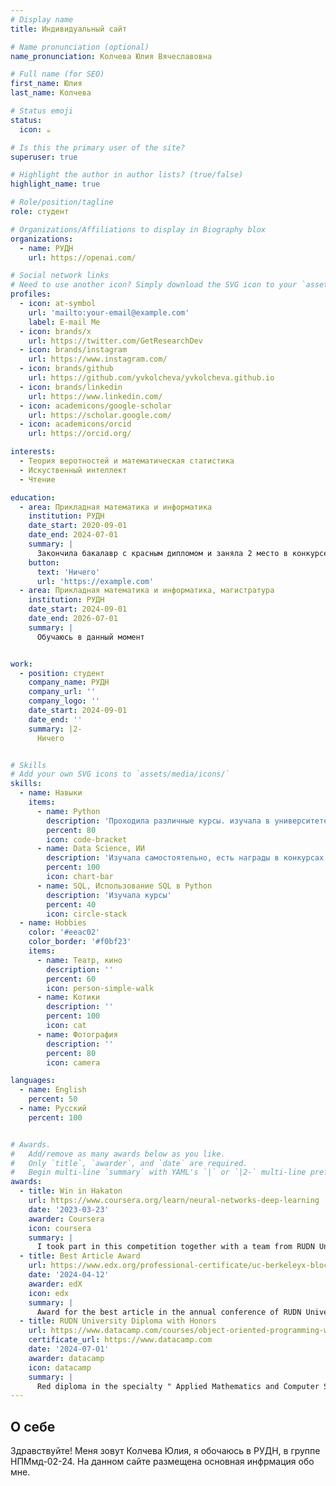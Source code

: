 ```yaml
---
# Display name
title: Индивидуальный сайт

# Name pronunciation (optional)
name_pronunciation: Колчева Юлия Вячеславовна

# Full name (for SEO)
first_name: Юлия
last_name: Колчева

# Status emoji
status:
  icon: ☕️

# Is this the primary user of the site?
superuser: true

# Highlight the author in author lists? (true/false)
highlight_name: true

# Role/position/tagline
role: студент

# Organizations/Affiliations to display in Biography blox
organizations:
  - name: РУДН
    url: https://openai.com/

# Social network links
# Need to use another icon? Simply download the SVG icon to your `assets/media/icons/` folder.
profiles:
  - icon: at-symbol
    url: 'mailto:your-email@example.com'
    label: E-mail Me
  - icon: brands/x
    url: https://twitter.com/GetResearchDev
  - icon: brands/instagram
    url: https://www.instagram.com/
  - icon: brands/github
    url: https://github.com/yvkolcheva/yvkolcheva.github.io
  - icon: brands/linkedin
    url: https://www.linkedin.com/
  - icon: academicons/google-scholar
    url: https://scholar.google.com/
  - icon: academicons/orcid
    url: https://orcid.org/

interests:
  - Теория веротностей и математическая статистика
  - Искуственный интеллект
  - Чтение

education:
  - area: Прикладная математика и информатика
    institution: РУДН
    date_start: 2020-09-01
    date_end: 2024-07-01
    summary: |
      Закончила бакалавр с красным дипломом и заняла 2 место в конкурсе лучших дипломных работ.
    button:
      text: 'Ничего'
      url: 'https://example.com'
  - area: Прикладная математика и информатика, магистратура
    institution: РУДН
    date_start: 2024-09-01
    date_end: 2026-07-01
    summary: |
      Обучаюсь в данный момент


work:
  - position: студент
    company_name: РУДН
    company_url: ''
    company_logo: ''
    date_start: 2024-09-01
    date_end: ''
    summary: |2-
      Ничего


# Skills
# Add your own SVG icons to `assets/media/icons/`
skills:
  - name: Навыки
    items:
      - name: Python
        description: 'Проходила различные курсы. изучала в университете'
        percent: 80
        icon: code-bracket
      - name: Data Science, ИИ
        description: 'Изучала самостоятельно, есть награды в конкурсах'
        percent: 100
        icon: chart-bar
      - name: SQL, Использование SQL в Python 
        description: 'Изучала курсы'
        percent: 40
        icon: circle-stack
  - name: Hobbies
    color: '#eeac02'
    color_border: '#f0bf23'
    items:
      - name: Театр, кино
        description: ''
        percent: 60
        icon: person-simple-walk
      - name: Котики
        description: ''
        percent: 100
        icon: cat
      - name: Фотография
        description: ''
        percent: 80
        icon: camera

languages:
  - name: English
    percent: 50
  - name: Русский
    percent: 100


# Awards.
#   Add/remove as many awards below as you like.
#   Only `title`, `awarder`, and `date` are required.
#   Begin multi-line `summary` with YAML's `|` or `|2-` multi-line prefix and indent 2 spaces below.
awards:
  - title: Win in Hakaton
    url: https://www.coursera.org/learn/neural-networks-deep-learning
    date: '2023-03-23'
    awarder: Coursera
    icon: coursera
    summary: |
      I took part in this competition together with a team from RUDN University and we took first place, receiving gratitude from the rector.
  - title: Best Article Award
    url: https://www.edx.org/professional-certificate/uc-berkeleyx-blockchain-fundamentals
    date: '2024-04-12'
    awarder: edX
    icon: edx
    summary: |
      Award for the best article in the annual conference of RUDN University 2024.
  - title: RUDN University Diploma with Honors
    url: https://www.datacamp.com/courses/object-oriented-programming-with-s3-and-r6-in-r
    certificate_url: https://www.datacamp.com
    date: '2024-07-01'
    awarder: datacamp
    icon: datacamp
    summary: |
      Red diploma in the specialty " Applied Mathematics and Computer Science ".
---
```


## О себе
Здравствуйте! Меня зовут Колчева Юлия, я обочаюсь в РУДН, в группе НПМмд-02-24. На данном сайте размещена основная инфрмация обо мне. 
